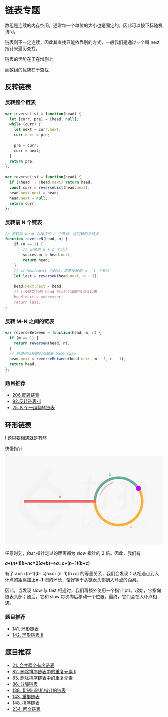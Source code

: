 # 链表专题

数组是连续的内存空间，通常每一个单位的大小也是固定的，因此可以按下标随机访问。

链表则不一定连续，因此其查找只能依靠别的方式，一般我们是通过一个叫 next 指针来遍历查找。

链表的优势在于在增删上

而数组的优势在于查找

## 反转链表

### 反转整个链表

```JavaScript
var reverseList = function(head) {
  let [curr, pre] = [head, null];
  while (curr) {
    let next = curr.next;
    curr.next = pre;

    pre = curr;
    curr = next;
  }
  return pre;
};

var reverseList = function(head) {
  if (!head || !head.next) return head;
  const curr = reverseList(head.next);
  head.next.next = head;
  head.next = null;
  return curr;
};
```

### 反转前 N 个链表

```JavaScript
// 反转以 head 为起点的 n 个节点，返回新的头结点
function reverseN(head, n) {
    if (n == 1) {
        // 记录第 n + 1 个节点
        successor = head.next;
        return head;
    }
    // 以 head.next 为起点，需要反转前 n - 1 个节点
    let last = reverseN(head.next, n - 1);

    head.next.next = head;
    /! 让反转之后的 head 节点和后面的节点连起来
    head.next = successor;
    return last;
}
```

### 反转 M-N 之间的链表

```JavaScript
var reverseBetween = function(head, m, n) {
  if (m == 1) {
    return reverseN(head, n);
  }
  // 前进到反转的起点触发 base case
  head.next = reverseBetween(head.next, m - 1, n - 1);
  return head;
};
```

### 题目推荐

- [206.反转链表](https://leetcode-cn.com/problems/reverse-linked-list/)
- [92.反转链表-ii](https://leetcode-cn.com/problems/reverse-linked-list-ii/)
- [25. K 个一组翻转链表](https://leetcode-cn.com/problems/reverse-nodes-in-k-group/)

## 环形链表

I 题只要相遇就是有环

快慢指针

![fig1](./images/142_fig1.png)

任意时刻，_fast_ 指针走过的距离都为 _slow_ 指针的 2 倍。因此，我们有

​ **_a_+(_n_+1)_b_+_nc_=2(_a_+_b_)⟹*a*=_c_+(*n*−1)(_b_+_c_)**

有了 a=c+(n-1)(b+c)a=c+(n−1)(b+c) 的等量关系，我们会发现：从相遇点到入环点的距离加上**n−1** 圈的环长，恰好等于从链表头部到入环点的距离。

因此，当发现 slow 与 fast 相遇时，我们再额外使用一个指针 ptr。起始，它指向链表头部；随后，它和 slow 每次向后移动一个位置。最终，它们会在入环点相遇。

### 题目推荐

- [141. 环形链表](https://leetcode-cn.com/problems/linked-list-cycle/)
- [142. 环形链表 II](https://leetcode-cn.com/problems/linked-list-cycle-ii/)

## 题目推荐

- [21. 合并两个有序链表](https://leetcode-cn.com/problems/merge-two-sorted-lists/)
- [82. 删除排序链表中的重复元素 II](https://leetcode-cn.com/problems/remove-duplicates-from-sorted-list-ii/)
- [83. 删除排序链表中的重复元素](https://leetcode-cn.com/problems/remove-duplicates-from-sorted-list/)
- [86. 分隔链表](https://leetcode-cn.com/problems/partition-list/)
- [138. 复制带随机指针的链表](https://leetcode-cn.com/problems/copy-list-with-random-pointer/)
- [143. 重排链表](https://leetcode-cn.com/problems/reorder-list/)
- [148. 排序链表](https://leetcode-cn.com/problems/sort-list/)
- [234. 回文链表](https://leetcode-cn.com/problems/palindrome-linked-list/)
